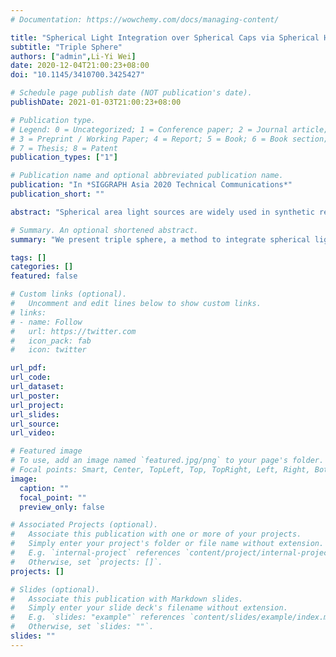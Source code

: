 ```yaml
---
# Documentation: https://wowchemy.com/docs/managing-content/

title: "Spherical Light Integration over Spherical Caps via Spherical Harmonics"
subtitle: "Triple Sphere"
authors: ["admin",Li-Yi Wei]
date: 2020-12-04T21:00:23+08:00
doi: "10.1145/3410700.3425427"

# Schedule page publish date (NOT publication's date).
publishDate: 2021-01-03T21:00:23+08:00

# Publication type.
# Legend: 0 = Uncategorized; 1 = Conference paper; 2 = Journal article;
# 3 = Preprint / Working Paper; 4 = Report; 5 = Book; 6 = Book section;
# 7 = Thesis; 8 = Patent
publication_types: ["1"]

# Publication name and optional abbreviated publication name.
publication: "In *SIGGRAPH Asia 2020 Technical Communications*"
publication_short: ""

abstract: "Spherical area light sources are widely used in synthetic rendering. However, traditional Monte Carlo methods can require an excessive number of samples for sufficient accuracy. We propose a Spherical Harmonics (SH) based method to provide a trade-off between performance and accuracy. Our key idea is an analytical integration of SH over spherical caps. The SH integration is first decomposed into a weighted sum of Zonal Harmonics (ZH) integration, which could be evaluated using recurrence formulae. The resulting integration could then be used for rendering spherical area lights efficiently, saving 50% light samples at best while maintaining competitive accuracy. Our method can easily fit into an existing SH based rendering framework to support near-field sphere lighting."

# Summary. An optional shortened abstract.
summary: "We present triple sphere, a method to integrate spherical lights over spherical caps via spherical harmonics for rendering applications."

tags: []
categories: []
featured: false

# Custom links (optional).
#   Uncomment and edit lines below to show custom links.
# links:
# - name: Follow
#   url: https://twitter.com
#   icon_pack: fab
#   icon: twitter

url_pdf:
url_code:
url_dataset:
url_poster:
url_project:
url_slides:
url_source:
url_video:

# Featured image
# To use, add an image named `featured.jpg/png` to your page's folder. 
# Focal points: Smart, Center, TopLeft, Top, TopRight, Left, Right, BottomLeft, Bottom, BottomRight.
image:
  caption: ""
  focal_point: ""
  preview_only: false

# Associated Projects (optional).
#   Associate this publication with one or more of your projects.
#   Simply enter your project's folder or file name without extension.
#   E.g. `internal-project` references `content/project/internal-project/index.md`.
#   Otherwise, set `projects: []`.
projects: []

# Slides (optional).
#   Associate this publication with Markdown slides.
#   Simply enter your slide deck's filename without extension.
#   E.g. `slides: "example"` references `content/slides/example/index.md`.
#   Otherwise, set `slides: ""`.
slides: ""
---
```

